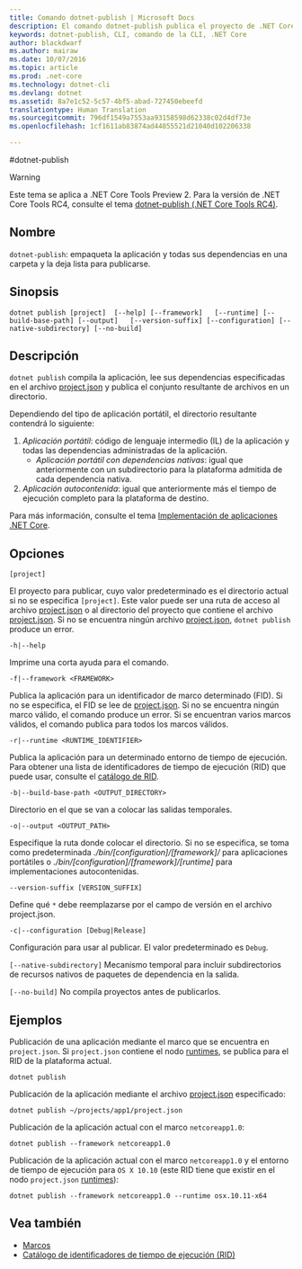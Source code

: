 ```yaml
---
title: Comando dotnet-publish | Microsoft Docs
description: El comando dotnet-publish publica el proyecto de .NET Core en un directorio.
keywords: dotnet-publish, CLI, comando de la CLI, .NET Core
author: blackdwarf
ms.author: mairaw
ms.date: 10/07/2016
ms.topic: article
ms.prod: .net-core
ms.technology: dotnet-cli
ms.devlang: dotnet
ms.assetid: 8a7e1c52-5c57-4bf5-abad-727450ebeefd
translationtype: Human Translation
ms.sourcegitcommit: 796df1549a7553aa93158598d62338c02d4df73e
ms.openlocfilehash: 1cf1611ab83874ad44855521d21040d102206338

---
```


#<a name="dotnet-publish"></a>dotnet-publish

> [!WARNING]
> Este tema se aplica a .NET Core Tools Preview 2. Para la versión de .NET Core Tools RC4, consulte el tema [dotnet-publish (.NET Core Tools RC4)](../preview3/tools/dotnet-publish.md).

## <a name="name"></a>Nombre

`dotnet-publish`: empaqueta la aplicación y todas sus dependencias en una carpeta y la deja lista para publicarse.

## <a name="synopsis"></a>Sinopsis

`dotnet publish [project] 
    [--help] [--framework]  
    [--runtime] [--build-base-path] [--output]  
    [--version-suffix] [--configuration] [--native-subdirectory] [--no-build]`

## <a name="description"></a>Descripción

`dotnet publish` compila la aplicación, lee sus dependencias especificadas en el archivo [project.json](project-json.md) y publica el conjunto resultante de archivos en un directorio. 

Dependiendo del tipo de aplicación portátil, el directorio resultante contendrá lo siguiente:

1. *Aplicación portátil*: código de lenguaje intermedio (IL) de la aplicación y todas las dependencias administradas de la aplicación.
    * *Aplicación portátil con dependencias nativas*: igual que anteriormente con un subdirectorio para la plataforma admitida de cada dependencia nativa. 
2. *Aplicación autocontenida*: igual que anteriormente más el tiempo de ejecución completo para la plataforma de destino.

Para más información, consulte el tema [Implementación de aplicaciones .NET Core](../deploying/index.md).

## <a name="options"></a>Opciones

`[project]` 

El proyecto para publicar, cuyo valor predeterminado es el directorio actual si no se especifica `[project]`. Este valor puede ser una ruta de acceso al archivo [project.json](project-json.md) o al directorio del proyecto que contiene el archivo [project.json](project-json.md). Si no se encuentra ningún archivo [project.json](project-json.md), `dotnet publish` produce un error. 

`-h|--help`

Imprime una corta ayuda para el comando.  

`-f|--framework <FRAMEWORK>`

Publica la aplicación para un identificador de marco determinado (FID). Si no se especifica, el FID se lee de [project.json](project-json.md#frameworks). Si no se encuentra ningún marco válido, el comando produce un error. Si se encuentran varios marcos válidos, el comando publica para todos los marcos válidos. 

`-r|--runtime <RUNTIME_IDENTIFIER>`

Publica la aplicación para un determinado entorno de tiempo de ejecución. Para obtener una lista de identificadores de tiempo de ejecución (RID) que puede usar, consulte el [catálogo de RID](../rid-catalog.md).

`-b|--build-base-path <OUTPUT_DIRECTORY>`

Directorio en el que se van a colocar las salidas temporales.

`-o|--output <OUTPUT_PATH>`

Especifique la ruta donde colocar el directorio. Si no se especifica, se toma como predeterminada *_./bin/[configuration]/[framework]/_* para aplicaciones portátiles o *_./bin/[configuration]/[framework]/[runtime]_* para implementaciones autocontenidas.

`--version-suffix [VERSION_SUFFIX]`

Define qué `*` debe reemplazarse por el campo de versión en el archivo project.json.

`-c|--configuration [Debug|Release]`

Configuración para usar al publicar. El valor predeterminado es `Debug`.

`[--native-subdirectory]` Mecanismo temporal para incluir subdirectorios de recursos nativos de paquetes de dependencia en la salida. 

`[--no-build]` No compila proyectos antes de publicarlos.

## <a name="examples"></a>Ejemplos

Publicación de una aplicación mediante el marco que se encuentra en `project.json`. Si `project.json` contiene el nodo [runtimes](project-json.md#runtimes), se publica para el RID de la plataforma actual.

`dotnet publish`

Publicación de la aplicación mediante el archivo [project.json](project-json.md) especificado:

`dotnet publish ~/projects/app1/project.json`
    
Publicación de la aplicación actual con el marco `netcoreapp1.0`:

`dotnet publish --framework netcoreapp1.0`
    
Publicación de la aplicación actual con el marco `netcoreapp1.0` y el entorno de tiempo de ejecución para `OS X 10.10` (este RID tiene que existir en el nodo `project.json` [runtimes](project-json.md#runtimes)):

`dotnet publish --framework netcoreapp1.0 --runtime osx.10.11-x64`

## <a name="see-also"></a>Vea también
* [Marcos](../../standard/frameworks.md)
* [Catálogo de identificadores de tiempo de ejecución (RID)](../rid-catalog.md)


<!--HONumber=Feb17_HO2-->


